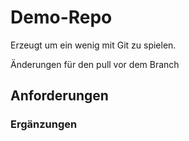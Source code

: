 # Demo-Repo

Erzeugt um ein wenig mit Git zu spielen.

Änderungen für den pull vor dem Branch
## Anforderungen

### Ergänzungen
